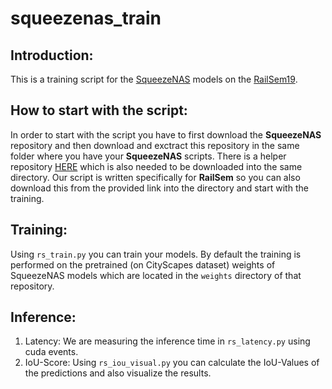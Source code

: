 # squeezenas_train

## Introduction:
This is a training script for the [SqueezeNAS](https://github.com/ashaw596/squeezenas) models
on the [RailSem19](https://wilddash.cc/railsem19).




## How to start with the script:
In order to start with the script you have to first download the **SqueezeNAS** repository and then download and exctract this repository in the same folder where you have your **SqueezeNAS** scripts. There is a helper repository [HERE](https://github.com/themozel/segmentation_models_pytorch.git) which is also needed to be downloaded into the same directory. Our script is written specifically for **RailSem** so you can also download this from the provided link into the directory and start with the training.


## Training:
Using `rs_train.py` you can train your models. By default the training is performed on the pretrained (on CityScapes dataset) weights of SqueezeNAS models which are located in the `weights` directory of that repository.

## Inference:
1. Latency: We are measuring the inference time in `rs_latency.py` using cuda events.
2. IoU-Score: Using `rs_iou_visual.py` you can calculate the IoU-Values of the predictions and also visualize the results.
